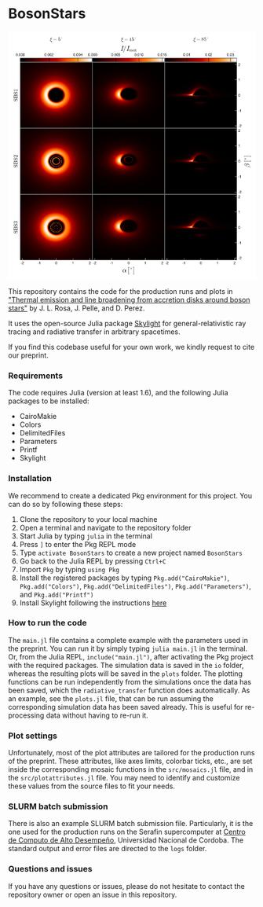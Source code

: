 # BosonStars

<div align="center">
  <img src="./plots/assets/SBS_mosaic.png" alt="Skylight Logo" width="600"/>
</div>


This repository contains the code for the production runs and plots in ["Thermal emission and line broadening from accretion disks around boson stars"](https://arxiv.org/) by J. L. Rosa, J. Pelle, and D. Perez.

It uses the open-source Julia package [Skylight](https://github.com/joaquinpelle/Skylight.jl) for general-relativistic ray tracing and radiative transfer in arbitrary spacetimes.   

If you find this codebase useful for your own work, we kindly request to cite our preprint.

### Requirements

The code requires Julia (version at least 1.6), and the following Julia packages to be installed:

- CairoMakie
- Colors
- DelimitedFiles
- Parameters
- Printf
- Skylight 

### Installation

We recommend to create a dedicated Pkg environment for this project. You can do so by following these steps:

1. Clone the repository to your local machine
2. Open a terminal and navigate to the repository folder
3. Start Julia by typing `julia` in the terminal
4. Press `]` to enter the Pkg REPL mode
5. Type `activate BosonStars` to create a new project named `BosonStars`
6. Go back to the Julia REPL by pressing `Ctrl+C`
7. Import `Pkg` by typing `using Pkg`
8. Install the registered packages by typing `Pkg.add("CairoMakie")`, `Pkg.add("Colors")`, `Pkg.add("DelimitedFiles")`, `Pkg.add("Parameters")`, and `Pkg.add("Printf")`
9. Install Skylight following the instructions [here](https://joaquinpelle.github.io/Skylight.jl/dev/)

### How to run the code

The `main.jl` file contains a complete example with the parameters used in the preprint. You can run it by simply typing `julia main.jl` in the terminal. Or, from the Julia REPL, `include("main.jl")`, after activating the Pkg project with the required packages. The simulation data is saved in the `io` folder, whereas the resulting plots will be saved in the `plots` folder. The plotting functions can be run independently from the simulations once the data has been saved, which the `radiative_transfer` function does automatically. As an example, see the `plots.jl` file, that can be run assuming the corresponding simulation data has been saved already. This is useful for re-processing data without having to re-run it.

### Plot settings

Unfortunately, most of the plot attributes are tailored for the production runs of the preprint. These attributes, like axes limits, colorbar ticks, etc., are set inside the corresponding mosaic functions in the `src/mosaics.jl` file, and in the `src/plotattributes.jl` file. You may need to identify and customize these values from the source files to fit your needs.

### SLURM batch submission
There is also an example SLURM batch submission file. Particularly, it is the one used for the production runs on the Serafin supercomputer at [Centro de Computo de Alto Desempeño](https://ccad.unc.edu.ar/), Universidad Nacional de Cordoba. The standard output and error files are directed to the `logs` folder.

### Questions and issues

If you have any questions or issues, please do not hesitate to contact the repository owner or open an issue in this repository.
